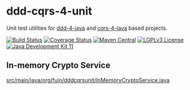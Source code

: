 # ddd-cqrs-4-unit
Unit test utilities for [ddd-4-java](https://github.com/fuinorg/ddd-4-java) and [cqrs-4-java](https://github.com/fuinorg/cqrs-4-java) based projects.

[![Build Status](https://jenkins.fuin.org/job/ddd-4-java/badge/icon)](https://jenkins.fuin.org/job/ddd-cqrs-unit/)
[![Coverage Status](https://sonarcloud.io/api/project_badges/measure?project=org.fuin%3Addd-cqrs-unit&metric=coverage)](https://sonarcloud.io/dashboard?id=org.fuin%3Addd-cqrs-unit)
[![Maven Central](https://maven-badges.herokuapp.com/maven-central/org.fuin/ddd-cqrs-unit/badge.svg)](https://maven-badges.herokuapp.com/maven-central/org.fuin/ddd-cqrs-unit/)
[![LGPLv3 License](http://img.shields.io/badge/license-LGPLv3-blue.svg)](https://www.gnu.org/licenses/lgpl.html)
[![Java Development Kit 11](https://img.shields.io/badge/JDK-11-green.svg)](https://openjdk.java.net/projects/jdk/11/)

## In-memory Crypto Service


[src/main/java/org/fuin/dddcqrsunit/InMemoryCryptoService.java](InMemoryCryptoService)